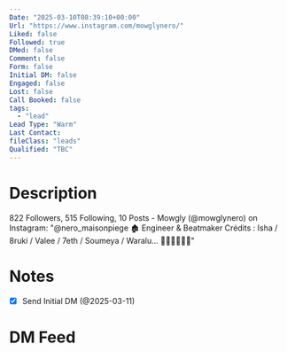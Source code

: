 ```yaml
---
Date: "2025-03-10T08:39:10+00:00"
Url: "https://www.instagram.com/mowglynero/"
Liked: false
Followed: true
DMed: false
Comment: false
Form: false
Initial DM: false
Engaged: false
Lost: false
Call Booked: false
tags:
  - "lead"
Lead Type: "Warm"
Last Contact:
fileClass: "leads"
Qualified: "TBC"
---
```

# Description
822 Followers, 515 Following, 10 Posts - Mowgly (@mowglynero) on Instagram: "@nero_maisonpiege 🏚
Engineer & Beatmaker 
Crédits : Isha / 8ruki / Valee / 7eth / Soumeya / Waralu…
👨🏽‍🚀👨🏿‍🚀"
# Notes
- [x] Send Initial DM (@2025-03-11)
# DM Feed